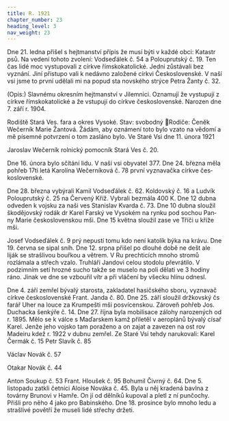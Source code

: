 ```yaml
---
title: R. 1921
chapter_number: 23
heading_level: 3
nav_weight: 23
---
```




Dne 21. ledna přišel s hejtmanství přípis že musí býti v každé obci: Katastr psů. Na vedení tohoto
zvolení: Vodseďálek č. 54 a Polouprutský č. 19.
Ten čas lidé moc vystupovali z církve římskokatolické. Jedni zůstávali bez vyznání. Jiní přistupo­
vali k nedávno založené církvi Československé. V naší vsi jsme to první udělali mi na popud sta­
novského strýce Petra Žanty č. 32.


(Opis:) Slavnému okresním hejtmanství v Jilemnici.
Oznamují že vystupují z církve římskokatolické a že vstupují do církve československé.
Narozen dne 7. září r. 1904.

Rodiště Stará Ves. fara a okres Vysoké. Stav: svobodný
Rodiče: Čeněk Wečerník Marie Žantová. Žádám, aby oznámení toto bylo vzato na
vědomí a mě písemné potvrzení o tom zasláno bylo.
Ve Staré Vsi dne 11. února 1921

Jaroslav Wečerník
rolnický pomocník Stará Ves č. 20.


Dne 16. února bylo sčítání lidu. V naší vsi obyvatel 377.
Dne 24. března měla pohřeb 17ti letá Karolína Wečerníková č. 78 první vyznavačka církve čes­
koslovenské.

Dne 28. března vybýrali Kamil Vodseďálek č. 62. Koldovský č. 16 a Ludvík Polouprutský č. 25 na
Červený Kříž. Vybrali bezmála 400 K.
Dne 12 dubna odveden k vojsku za naši ves Stanislav Kvarda č. 73.
Dne 10 dubna sloužil škodějovský rodák dr Karel Farský ve Vysokém na rynku pod sochou Pan­
ny Marie československou mši.
Dne 15 května sloužil zase ve Tříči u kříže mši.

Josef Vodseďálek č. 9 prý nepustí tomu kdo není katolík býka na krávu.
Dne 19. června se sipal sníh.
Dne 12. srpna přišel po dlouhé době ne dešt ale liják se strašlivou bouřkou a větrem. V Ru­
prechticích mnoho stromů rozlámala a střech vzalo. Truhláři Jandovi celou stodolu převrátilo.
V podzimním setí hrozné sucho takže se muselo na poli dělati ve 3 hodiny ráno. Jinak ve dne se
vzbouřil vítr a při vláčení by všecku hlínu odnesl.


Dne 4. září zemřel bývalý starosta, zakladatel hasičského sboru, vyznavač církve československé
Frant. Janda č. 80.
Dne 25. září sloužil držkovský čs farář Uher na louce za Krumpešti mši posvícenskou. Zároveň
pohřeb Jos. Duchacka šenkýře č. 14.
Dne 27. října byla mobilisace zálohy narozených od r. 1895. Mělo se k válce s Maďarskem kamž
přiletěl v aeroplánů bývalý císař Karel. Jenže jeho vojsko tam poraženo a on zajat a zavezen na ost­
rov Madeiru kdež r. 1922 v dubnu zemřel.
Ze Staré Vsi tehdy narukovali: Karel Čermák č. 15
Petr Slavík č. 85

Václav Novák č. 57

Otakar Novák č. 44

Anton Soukup č. 53
Frant. Hloušek č. 95
Bohumil Čivrný č. 64.
Dne 5. listopadu zatkli četníci Aloise Nováka č. 45. Byla u něj kradená bavlna z továrny Brunovi
v Hamře. On jí od dělníků kupoval a pletl z ní punčochy. Přišli pro něho 4 jako pro Babinského.
Dne 18. prosince bylo mnoho ledu a strašlivé povětří že museli lidé střechy držeti.
